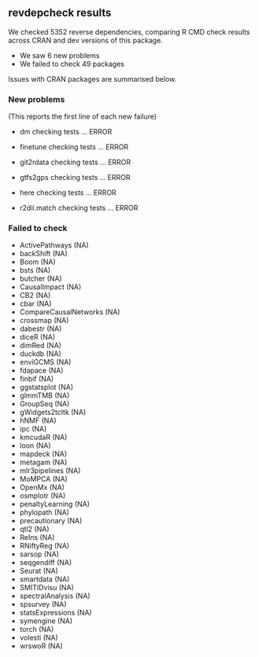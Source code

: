 ## revdepcheck results

We checked 5352 reverse dependencies, comparing R CMD check results across CRAN and dev versions of this package.

 * We saw 6 new problems
 * We failed to check 49 packages

Issues with CRAN packages are summarised below.

### New problems
(This reports the first line of each new failure)

* dm
  checking tests ... ERROR

* finetune
  checking tests ... ERROR

* git2rdata
  checking tests ... ERROR

* gtfs2gps
  checking tests ... ERROR

* here
  checking tests ... ERROR

* r2dii.match
  checking tests ... ERROR

### Failed to check

* ActivePathways        (NA)
* backShift             (NA)
* Boom                  (NA)
* bsts                  (NA)
* butcher               (NA)
* CausalImpact          (NA)
* CB2                   (NA)
* cbar                  (NA)
* CompareCausalNetworks (NA)
* crossmap              (NA)
* dabestr               (NA)
* diceR                 (NA)
* dimRed                (NA)
* duckdb                (NA)
* enviGCMS              (NA)
* fdapace               (NA)
* finbif                (NA)
* ggstatsplot           (NA)
* glmmTMB               (NA)
* GroupSeq              (NA)
* gWidgets2tcltk        (NA)
* hNMF                  (NA)
* ipc                   (NA)
* kmcudaR               (NA)
* loon                  (NA)
* mapdeck               (NA)
* metagam               (NA)
* mlr3pipelines         (NA)
* MoMPCA                (NA)
* OpenMx                (NA)
* osmplotr              (NA)
* penaltyLearning       (NA)
* phylopath             (NA)
* precautionary         (NA)
* qtl2                  (NA)
* ReIns                 (NA)
* RNiftyReg             (NA)
* sarsop                (NA)
* seqgendiff            (NA)
* Seurat                (NA)
* smartdata             (NA)
* SMITIDvisu            (NA)
* spectralAnalysis      (NA)
* spsurvey              (NA)
* statsExpressions      (NA)
* symengine             (NA)
* torch                 (NA)
* volesti               (NA)
* wrswoR                (NA)

